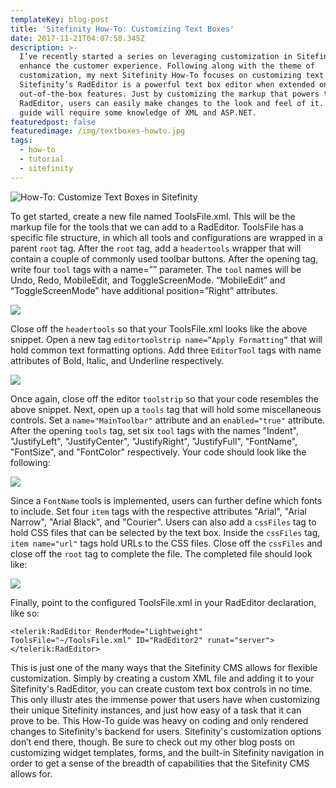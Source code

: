 ```yaml
---
templateKey: blog-post
title: 'Sitefinity How-To: Customizing Text Boxes'
date: 2017-11-21T04:07:58.345Z
description: >-
  I’ve recently started a series on leveraging customization in Sitefinity to
  enhance the customer experience. Following along with the theme of
  customization, my next Sitefinity How-To focuses on customizing text boxes.
  Sitefinity’s RadEditor is a powerful text box editor when extended on its
  out-of-the-box features. Just by customizing the markup that powers the
  RadEditor, users can easily make changes to the look and feel of it. This
  guide will require some knowledge of XML and ASP.NET. 
featuredpost: false
featuredimage: /img/textboxes-howto.jpg
tags:
  - how-to
  - tutorial
  - sitefinity
---
```

![How-To: Customize Text Boxes in Sitefinity](/img/textboxes-howto.jpg "Sitefinity How-To: Customizing Text Boxes")

To get started, create a new file named ToolsFile.xml. This will be the markup file for the tools that we can add to a RadEditor. ToolsFile has a specific file structure, in which all tools and configurations are wrapped in a parent `root` tag. After the `root` tag, add a `headertools` wrapper that will contain a couple of commonly used toolbar buttons. After the opening tag, write four `tool` tags with a name=”” parameter. The `tool` names will be Undo, Redo, MobileEdit, and ToggleScreenMode. “MobileEdit” and “ToggleScreenMode” have additional position=”Right” attributes. 

![](/img/textboxes-1.png)

Close off the `headertools` so that your ToolsFile.xml looks like the above snippet. Open a new tag `editortoolstrip name=”Apply Formatting”` that will hold common text formatting options. Add three `EditorTool` tags with name attributes of Bold, Italic, and Underline respectively.

![](/img/textboxes-2.png)

Once again, close off the editor `toolstrip` so that your code resembles the above snippet. Next, open up a `tools` tag that will hold some miscellaneous controls. Set a `name="MainToolbar"` attribute and an `enabled="true"` attribute. After the opening `tools` tag, set six `tool` tags with the names "Indent", "JustifyLeft", "JustifyCenter", "JustifyRight", "JustifyFull", "FontName", "FontSize", and "FontColor" respectively. Your code should look like the following:

![](/img/textboxes-3.png)

Since a `FontName` tools is implemented, users can further define which fonts to include. Set four `item` tags with the respective attributes "Arial", "Arial Narrow", "Arial Black", and "Courier". Users can also add a `cssFiles` tag to hold CSS files that can be selected by the text box. Inside the `cssFiles` tag, `item name="url"` tags hold URLs to the CSS files. Close off the `cssFiles` and close off the `root` tag to complete the file. The completed file should look like:

![](/img/textboxes-4.png)

Finally, point to the configured ToolsFile.xml in your RadEditor declaration, like so: 

`<telerik:RadEditor RenderMode="Lightweight" ToolsFile="~/ToolsFile.xml" ID="RadEditor2" runat="server"></telerik:RadEditor>`



This is just one of the many ways that the Sitefinity CMS allows for flexible customization. Simply by creating a custom XML file and adding it to your Sitefinity's RadEditor, you can create custom text box controls in no time. This only illustr ates the immense power that users have when customizing their unique Sitefinity instances, and just how easy of a task that it can prove to be. This How-To guide was heavy on coding and only rendered changes to Sitefinity's backend for users. Sitefinity's customization options don’t end there, though. Be sure to check out my other blog posts on customizing widget templates, forms, and the built-in Sitefinity navigation in order to get a sense of the breadth of capabilities that the Sitefinity CMS allows for.
